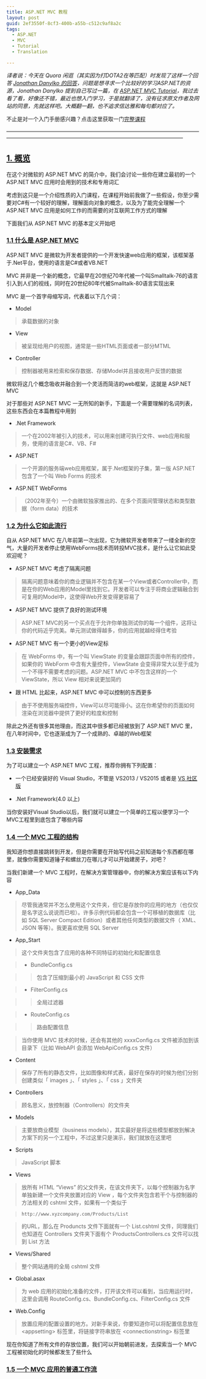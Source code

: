 ```yaml
---
title: ASP.NET MVC 教程
layout: post
guid: 2ef3550f-8cf3-400b-a55b-c512c9af8a2c
tags:
  - ASP.NET
  - MVC
  - Tutorial
  - Translation

---
```


*译者说：今天在 Quora 闲逛（其实因为打DOTA2在等匹配）时发现了这样一个回答 [Jonathan Danylko 的回答](https://www.quora.com/Which-is-the-best-source-to-learn-ASP-NET-with-C-MVC-online-from-scratch/answer/Jonathan-Danylko)，问题是想寻求一个比较好的学习ASP.NET的资源，Jonathan Danylko 提到自己写过一篇，在 [ASP.NET MVC Tutorial](https://blog.udemy.com/asp-net-mvc-tutorial/)，我过去看了看，好像还不错，最近也想入门学习，于是就翻译了，没有征求原文作者及网站的同意，先就这样吧。大概翻一翻，也不追求信达雅和每句都对应了。*


不止是对一个入门手册感兴趣？点击这里获取一门[完整课程](https://www.udemy.com/comprehensive-aspnet-mvc/?utm_source=blog&utm_medium=udemyads&utm_content=post147146&utm_campaign=content-marketing-blog&xref=blog)

—————————————————————————————————————————————————————————————————————

## [1. 概览](https://blog.udemy.com/asp-net-mvc-tutorial/#1)

在这个对微软的 ASP.NET MVC 的简介中，我们会讨论一些你在建立最初的一个 ASP.NET MVC 应用时会用到的技术和专用词汇

考虑到这只是一个介绍性质的入门课程，在课程开始前我做了一些假设，你至少需要对C#有一个较好的理解，理解面向对象的概念，以及为了能完全理解一个 ASP.NET MVC 应用是如何工作的而需要的对互联网工作方式的理解

下面我们从 ASP.NET MVC 的基本定义开始吧

### [1.1 什么是 ASP.NET MVC](https://blog.udemy.com/asp-net-mvc-tutorial/#1_1)

 ASP.NET MVC 是微软为开发者提供的一个开发快速web应用的框架，该框架基于.Net平台，使用的语言是C#或者VB.NET
 
 MVC 并非是一个新的概念，它最早在20世纪70年代被一个叫Smalltalk-76的语言引入到人们的视线，同时在20世纪80年代被Smalltalk-80语言实现出来
 
 MVC 是一个首字母缩写词，代表着以下几个词：
 
 + Model
 
 > 承载数据的对象
 
  + View
 
 > 被呈现给用户的视图，通常是一些HTML页面或者一部分MTML
 
 + Controller
 
 > 控制器被用来检索和保存数据、存储Model并且接收用户反馈的数据
 
 微软将这几个概念吸收并融合到一个灵活而简洁的web框架，这就是 ASP.NET MVC 
 
 对于那些对 ASP.NET MVC 一无所知的新手，下面是一个需要理解的名词列表，这些东西会在本篇教程中用到
 
 + .Net Framework
 
 > 一个在2002年被引入的技术，可以用来创建可执行文件、web应用和服务，使用的语言是C#、VB、F#
 
 + ASP.NET
 
 > 一个开源的服务端web应用框架，属于.Net框架的子集，第一版 ASP.NET 包含了一个叫 Web Forms 的技术
 
 + ASP.NET WebForms
 
 > （2002年至今）一个由微软独家推出的、在多个页面间管理状态和类型数据（form data）的技术
 
### [1.2 为什么它如此流行](https://blog.udemy.com/asp-net-mvc-tutorial/#1_2)
 
 自从 ASP.NET MVC 在八年前第一次出现，它为微软开发者带来了一缕全新的空气，大量的开发者停止使用WebForms技术而转投MVC技术，是什么让它如此受欢迎呢？
 
+ ASP.NET MVC 考虑了隔离问题

> 隔离问题意味着你的商业逻辑并不包含在某一个View或者Controller中，而是在你的Web应用的Model里找到它。开发者可以专注于将商业逻辑融合到可复用的Model中，这使得Web开发变得更容易了
 
+ ASP.NET MVC 提供了良好的测试环境

> ASP.NET MVC的另一个买点在于允许你单独测试你的每一个组件，这将让你的代码近乎完美。单元测试做得越多，你的应用就越经得住考验

+ ASP.NET MVC 有一个更小的View足标

> 在 WebForms 中，有一个叫 ViewState 的变量会跟踪页面中所有的控件，如果你的 WebForm 中含有大量控件，ViewState 会变得非常大以至于成为一个不得不需要考虑的问题。ASP.NET MVC 中不包含这样的一个 ViewState，所以 View 相对来说更加简约

+ 跟 HTML 比起来，ASP.NET MVC 中可以控制的东西更多

> 由于不使用服务端控件，View可以尽可能得小。这在你希望你的页面如何渲染在浏览器中提供了更好的粒度和控制

除此之外还有很多其他理由，而这其中很多都已经被放到了 ASP.NET MVC 里，在八年时间中，它也逐渐成为了一个成熟的、卓越的Web框架

### [1.3 安装需求](https://blog.udemy.com/asp-net-mvc-tutorial/#1_3)

为了可以建立一个 ASP.NET MVC 工程，推荐你拥有下列配置：

+ 一个已经安装好的 Visual Studio，不管是 VS2013 / VS2015 或者是 [VS 社区版](http://www.visualstudio.com/) 

+ .Net Framework(4.0 以上)

当你安装好Visual Studio以后，我们就可以建立一个简单的工程以便学习一个MVC工程里到底包含了哪些内容

### [1.4 一个 MVC 工程的结构](https://blog.udemy.com/asp-net-mvc-tutorial/#1_4)

我知道你想直接跳转到开发，但是你需要在开始写代码之前知道每个东西都在哪里，就像你需要知道锤子和螺丝刀在哪儿才可以开始建房子，对吧？

当我们新建一个 MVC 工程时，在解决方案管理器中，你的解决方案应该有以下内容

+ App_Data

> 尽管我通常并不怎么使用这个文件夹，但它是存放你的应用的地方（也仅仅是名字这么说说而已啦）。许多示例代码都会包含一个可移植的数据库（比如 SQL Server Compact Edition）或者其他任何类型的数据文件（ XML、JSON 等等）。我更喜欢使用 SQL Server

+ App_Start

> 这个文件夹包含了应用的各种不同特征的初始化和配置信息

> - BundleConfig.cs
 
>> 包含了压缩到最小的 JavaScript 和 CSS 文件

> - FilterConfig.cs

>> 全局过滤器

> - RouteConfig.cs

>> 路由配置信息

> 当你使用 MVC 技术的时候，还会有其他的 xxxxConfig.cs 文件被添加到该目录下（比如 WebAPI 会添加 WebApiConfig.cs 文件）

+ Content

> 保存了所有的静态文件，比如图像和样式表，最好在保存的时候为他们分别创建类似「 images 」、「 styles 」、「 css 」文件夹

+ Controllers

> 顾名思义，放控制器（Controllers）的文件夹

+ Models

> 主要放商业模型（business models），其实最好是将这些模型都放到解决方案下的另一个工程中，不过这里只是演示，我们就放在这里吧

+ Scripts

> JavaScript 脚本

+ Views 

> 放所有 HTML “Views” 的父文件夹，在该文件夹下，以每个控制器为名字单独新建一个文件夹放置对应的 View ，每个文件夹包含若干个与控制器的方法相关的 cshtml 文件，如果有一个类似于 

>     http://www.xyzcompany.com/Products/List

> 的URL，那么在 Produncts 文件下面就有一个 List.cshtml 文件，同理我们也知道在 Controllers 文件夹下面有个 ProductsControllers.cs 文件可以找到 List 方法

+ Views/Shared

> 整个网站通用的全局 cshtml 文件

+ Global.asax

> 为 web 应用的初始化准备的文件，打开该文件可以看到，当应用运行时， 这里会调用 RouteConfig.cs、BundleConfig.cs、FilterConfig.cs 文件

+ Web.Config

> 放置应用的配置设置的地方。对新手来说，你要知道你可以将配置信息放在 \<appsetting\> 标签里，将链接字符串放在 \<connectionstring\> 标签里

现在你知道了所有文件的存放位置，我们可以开始朝前进发，去探索当一个 MVC 工程被初始化的时候都发生了些什么

### [1.5 一个 MVC 应用的普通工作流](https://blog.udemy.com/asp-net-mvc-tutorial/#1_5)
